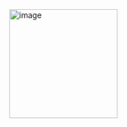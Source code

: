 <img width="195" alt="image" src="https://user-images.githubusercontent.com/114337820/235115946-911f7aa8-d791-42da-a09f-0c17f5d3779d.png">
